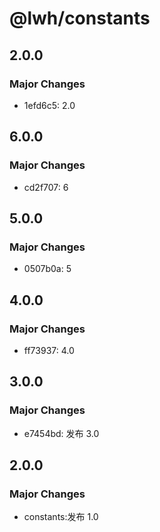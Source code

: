 # @lwh/constants

## 2.0.0

### Major Changes

- 1efd6c5: 2.0

## 6.0.0

### Major Changes

- cd2f707: 6

## 5.0.0

### Major Changes

- 0507b0a: 5

## 4.0.0

### Major Changes

- ff73937: 4.0

## 3.0.0

### Major Changes

- e7454bd: 发布 3.0

## 2.0.0

### Major Changes

- constants:发布 1.0
